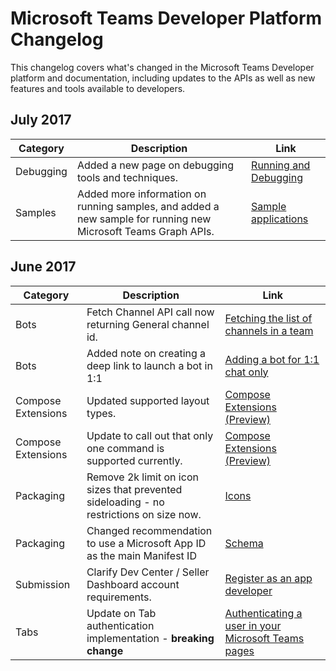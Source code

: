 # Microsoft Teams Developer Platform Changelog

This changelog covers what's changed in the Microsoft Teams Developer platform and documentation, including updates to the APIs as well as new features and tools available to developers.

## July 2017
|**Category**|**Description**|**Link**|
|-|-|-|
|Debugging|Added a new page on debugging tools and techniques.|[Running and Debugging](debugging.md)|
|Samples|Added more information on running samples, and added a new sample for running new Microsoft Teams Graph APIs.|[Sample applications](samples.md)|

## June 2017
|**Category**|**Description**|**Link**|
|-|-|-|
|Bots|Fetch Channel API call now returning General channel id.|[Fetching the list of channels in a team](botapis.md#fetching-the-list-of-channels-in-a-team)|
|Bots|Added note on creating a deep link to launch a bot in 1:1|[Adding a bot for 1:1 chat only](botsadd.md#adding-a-bot-for-11-chat-only)|
|Compose Extensions| Updated supported layout types. | [Compose Extensions (Preview)](composeextensions.md)|
|Compose Extensions| Update to call out that only one command is supported currently. | [Compose Extensions (Preview)](composeextensions.md)|
|Packaging| Remove 2k limit on icon sizes that prevented sideloading - no restrictions on size now. | [Icons](createpackage.md#icons)|
|Packaging| Changed recommendation to use a Microsoft App ID as the main Manifest ID | [Schema](schema.md#id)|
|Submission|Clarify Dev Center / Seller Dashboard account requirements.|[Register as an app developer](submission.md#register-as-an-app-developer)|
|Tabs|Update on Tab authentication implementation - **breaking change**|[Authenticating a user in your Microsoft Teams pages](auth.md)|

